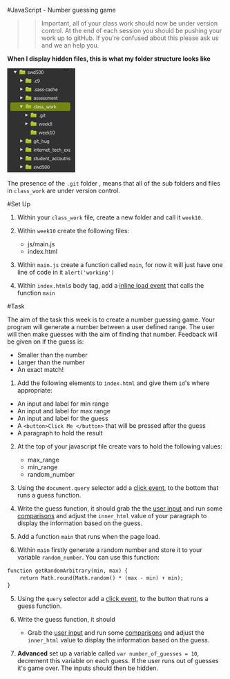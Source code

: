#JavaScript - Number guessing game



>> Important, all of your class work should now be under version control. At the end of each session you should be pushing your work up to gitHub. If you're confused about this please ask us and we an help you. 

**When I display hidden files, this is what my folder structure looks like**

![assets/file_structure.png](assets/file_structure.png)

The presence of the `.git` folder , means that all of the sub folders and files in  `class_work` are under version control.


#Set Up 

1) Within your `class_work` file, create a new folder and call it `week10`.

2) Within `week10` create the following files:

	- js/main.js 
	- index.html
3) Within `main.js` create a function called `main`, for now it will just have one line of code in it `alert('working')`

4) Within `index.html`s body tag, add a [inline load event](#running-javaScript) that calls the function `main`

#Task 

The aim of the task this week is to create a number guessing game. Your program will generate a number between a user defined range. The user will then make guesses with the aim of finding that number. Feedback will be given on if the guess is:

- Smaller than the number
- Larger than the number 
- An exact match! 

1) Add the following elements to `index.html` and give them `id`'s where appropriate:

- An input and label for min range 
- An input and label for max range 
- An input and label for the guess 
- A `<button>Click Me </button>` that will be pressed after the guess 
- A paragraph to hold the result 


2) At the top of your javascript file create vars to hold the following values:

	- max_range
	- min_range 
	- random_number 

3) Using the `document.query` selector add a [click event](notes.md#accessing-the-dom), to the bottom that runs a guess function. 

4) Write the guess function, it should grab the the [user input](notes.md#accessing-the-dom) and run some [comparisons](notes.md/#conditional-statements) and adjust the `inner_html` value of your paragraph to display the information based on the guess. 

3) Add a function `main` that runs when the page load. 

4) Within `main` firstly generate a random number and store it to your variable `random_number`. You can use this function:

```html
function getRandomArbitrary(min, max) {
    return Math.round(Math.random() * (max - min) + min);
}
```   

5) Using the `query` selector add a [click event](notes.md#accessing-the-dom), to the button that runs a guess function. 

6) Write the guess function, it should 
   
   - Grab the  [user input](notes.md#accessing-the-dom) and run some 	[comparisons](notes.md/#conditional-statements) and adjust the `inner_html` value to display the information based on the guess. 

7) **Advanced** set up a variable called `var number_of_guesses = 10`, decrement this variable on each guess. If the user runs out of guesses it's game over. The inputs should then be hidden. 


